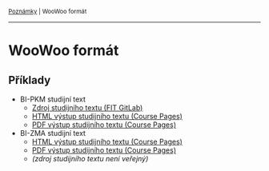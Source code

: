 <sub>[Poznámky](../README.md)
| WooWoo formát
<sub>

---

# WooWoo formát

## Příklady

- BI-PKM studijní text
    - [Zdroj studijního textu (FIT GitLab)](
        https://gitlab.fit.cvut.cz/BI-PKM/bi-pkm/tree/master)
    - [HTML výstup studijního textu (Course Pages)](
        https://courses.fit.cvut.cz/BI-PKM/textbook)
    - [PDF výstup studijního textu (Course Pages)](
        https://courses.fit.cvut.cz/BI-PKM/bi-pkm-textbook.pdf)
- BI-ZMA studijní text
    - [HTML výstup studijního textu (Course Pages)](
        https://courses.fit.cvut.cz/BI-ZMA/textbook)
    - [PDF výstup studijního textu (Course Pages)](
        https://courses.fit.cvut.cz/BI-ZMA/latex/lectures/bi-zma-skripta.pdf)
    - *(zdroj studijního textu není veřejný)*
